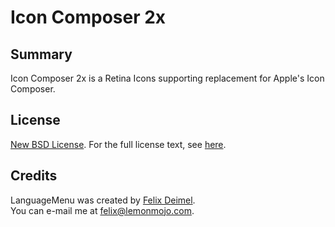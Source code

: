 # Icon Composer 2x

Summary
-------

Icon Composer 2x is a Retina Icons supporting replacement for Apple's Icon Composer.

License
-------

[New BSD License](http://en.wikipedia.org/wiki/BSD_licenses). For the full license text, see [here](https://raw.github.com/LemonMojo/IconComposer2x/master/License).

Credits
-------
LanguageMenu was created by [Felix Deimel](https://github.com/LemonMojo).</br>
You can e-mail me at <felix@lemonmojo.com>.
